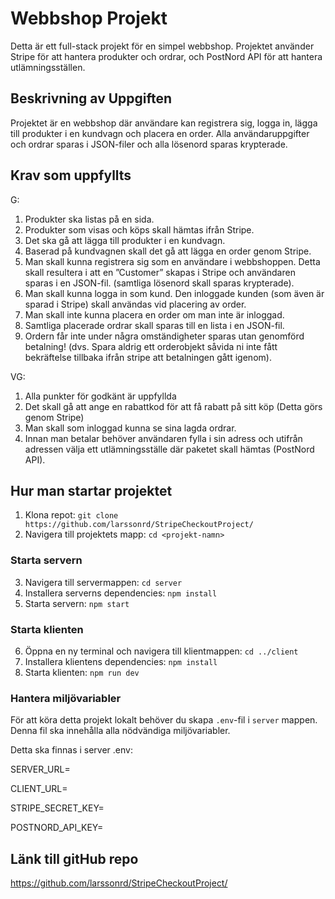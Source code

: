 # Webbshop Projekt

Detta är ett full-stack projekt för en simpel webbshop. Projektet använder Stripe för att hantera produkter och ordrar, och PostNord API för att hantera utlämningsställen.

## Beskrivning av Uppgiften

Projektet är en webbshop där användare kan registrera sig, logga in, lägga till produkter i en kundvagn och placera en order. Alla användaruppgifter och ordrar sparas i JSON-filer och alla lösenord sparas krypterade. 

## Krav som uppfyllts

G:
1. Produkter ska listas på en sida. 
2. Produkter som visas och köps skall hämtas ifrån Stripe.
3. Det ska gå att lägga till produkter i en kundvagn.
4. Baserad på kundvagnen skall det gå att lägga en order genom Stripe.
5. Man skall kunna registrera sig som en användare i webbshoppen. Detta skall resultera i att en ”Customer” skapas i Stripe och användaren sparas i en JSON-fil. (samtliga lösenord skall sparas krypterade).
6. Man skall kunna logga in som kund. Den inloggade kunden (som även är sparad i Stripe) skall användas vid placering av order.
7. Man skall inte kunna placera en order om man inte är inloggad.
8. Samtliga placerade ordrar skall sparas till en lista i en JSON-fil.
9. Ordern får inte under några omständigheter sparas utan genomförd betalning! (dvs. Spara aldrig ett orderobjekt såvida ni inte fått bekräftelse tillbaka ifrån stripe att betalningen gått igenom).

VG:
1. Alla punkter för godkänt är uppfyllda
2. Det skall gå att ange en rabattkod för att få rabatt på sitt köp (Detta görs genom Stripe)
3. Man skall som inloggad kunna se sina lagda ordrar.
4. Innan man betalar behöver användaren fylla i sin adress och utifrån adressen välja ett utlämningsställe där paketet skall hämtas (PostNord API).


## Hur man startar projektet

1. Klona repot: `git clone https://github.com/larssonrd/StripeCheckoutProject/`
2. Navigera till projektets mapp: `cd <projekt-namn>`

### Starta servern

3. Navigera till servermappen: `cd server`
4. Installera serverns dependencies: `npm install`
5. Starta servern: `npm start`

### Starta klienten

6. Öppna en ny terminal och navigera till klientmappen: `cd ../client`
7. Installera klientens dependencies: `npm install`
8. Starta klienten: `npm run dev`

### Hantera miljövariabler

För att köra detta projekt lokalt behöver du skapa `.env`-fil i `server` mappen. Denna fil ska innehålla alla nödvändiga miljövariabler. 

Detta ska finnas i server .env: 

SERVER_URL=

CLIENT_URL=

STRIPE_SECRET_KEY=

POSTNORD_API_KEY=


## Länk till gitHub repo

https://github.com/larssonrd/StripeCheckoutProject/
